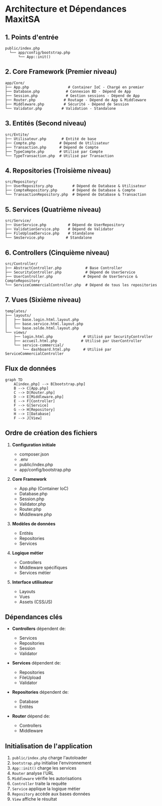 # Architecture et Dépendances MaxitSA

## 1. Points d'entrée
```
public/index.php
  └── app/config/bootstrap.php
      └── App::init()
```

## 2. Core Framework (Premier niveau)
```
app/Core/
├── App.php                  # Container IoC - Chargé en premier
├── Database.php            # Connexion BD - Dépend de App
├── Session.php             # Gestion sessions - Dépend de App
├── Router.php             # Routage - Dépend de App & Middleware
├── Middleware.php         # Sécurité - Dépend de Session
└── Validator.php         # Validation - Standalone
```

## 3. Entités (Second niveau)
```
src/Entite/
├── Utilisateur.php       # Entité de base
├── Compte.php           # Dépend de Utilisateur
├── Transaction.php      # Dépend de Compte
├── TypeCompte.php       # Utilisé par Compte
└── TypeTransaction.php  # Utilisé par Transaction
```

## 4. Repositories (Troisième niveau)
```
src/Repository/
├── UserRepository.php         # Dépend de Database & Utilisateur
├── CompteRepository.php       # Dépend de Database & Compte
└── TransactionRepository.php  # Dépend de Database & Transaction
```

## 5. Services (Quatrième niveau)
```
src/Service/
├── UserService.php          # Dépend de UserRepository
├── ValidationService.php    # Dépend de Validator
├── FileUploadService.php    # Standalone
└── SmsService.php          # Standalone
```

## 6. Controllers (Cinquième niveau)
```
src/Controller/
├── AbstractController.php           # Base Controller
├── SecurityController.php           # Dépend de UserService
├── UserController.php              # Dépend de UserService & CompteRepository
└── ServiceCommercialController.php  # Dépend de tous les repositories
```

## 7. Vues (Sixième niveau)
```
templates/
├── layouts/
│   ├── base.login.html.layout.php
│   ├── base.service.html.layout.php
│   └── base.solde.html.layout.php
└── views/
    ├── login.html.php              # Utilisé par SecurityController
    ├── accueil.html.php           # Utilisé par UserController
    └── service-commercial/
        └── dashboard.html.php      # Utilisé par ServiceCommercialController
```

## Flux de données
```mermaid
graph TD
    A[index.php] --> B[bootstrap.php]
    B --> C[App.php]
    C --> D[Router.php]
    D --> E[Middleware.php]
    E --> F[Controller]
    F --> G[Service]
    G --> H[Repository]
    H --> I[Database]
    F --> J[View]
```

## Ordre de création des fichiers

1. **Configuration initiale**
   - composer.json
   - .env
   - public/index.php
   - app/config/bootstrap.php

2. **Core Framework**
   - App.php (Container IoC)
   - Database.php
   - Session.php
   - Validator.php
   - Router.php
   - Middleware.php

3. **Modèles de données**
   - Entités
   - Repositories
   - Services

4. **Logique métier**
   - Controllers
   - Middleware spécifiques
   - Services métier

5. **Interface utilisateur**
   - Layouts
   - Vues
   - Assets (CSS/JS)

## Dépendances clés

- **Controllers** dépendent de:
  - Services
  - Repositories
  - Session
  - Validator

- **Services** dépendent de:
  - Repositories
  - FileUpload
  - Validator

- **Repositories** dépendent de:
  - Database
  - Entités

- **Router** dépend de:
  - Controllers
  - Middleware

## Initialisation de l'application

1. `public/index.php` charge l'autoloader
2. `bootstrap.php` initialise l'environnement
3. `App::init()` charge les services
4. `Router` analyse l'URL
5. `Middleware` vérifie les autorisations
6. `Controller` traite la requête
7. `Service` applique la logique métier
8. `Repository` accède aux bases données
9. `View` affiche le résultat